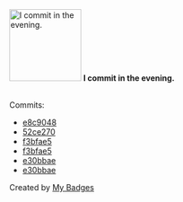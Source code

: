 <img src="https://my-badges.github.io/my-badges/evening-commits.png" alt="I commit in the evening." title="I commit in the evening." width="128">
<strong>I commit in the evening.</strong>
<br><br>

Commits:

- <a href="https://github.com/aristanetworks/j2lint/commit/e8c9048b942b387f23db7482877031335026e429">e8c9048</a>
- <a href="https://github.com/aristanetworks/anta/commit/52ce2702febcbd8e0f0a8e0a093e79ea3872e424">52ce270</a>
- <a href="https://github.com/gmuloc/j2lint/commit/f3bfae56b0ed21b66afa41a44d94100de5ed0686">f3bfae5</a>
- <a href="https://github.com/aristanetworks/j2lint/commit/f3bfae56b0ed21b66afa41a44d94100de5ed0686">f3bfae5</a>
- <a href="https://github.com/gmuloc/j2lint/commit/e30bbae5b813a8129fef1e0390cb05f1c5dca600">e30bbae</a>
- <a href="https://github.com/aristanetworks/j2lint/commit/e30bbae5b813a8129fef1e0390cb05f1c5dca600">e30bbae</a>


Created by <a href="https://github.com/my-badges/my-badges">My Badges</a>